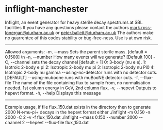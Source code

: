 # inflight-manchester

Inflight, an event generator for heavy sterile decay spectrums at SBL facilities
If you have any questions please contact the authors mark.ross-lonergan@durham.ac.uk or peter.ballett@durham.ac.uk
The authors make no guarrentee of this codes stability or bug-free-ness. Use is at own risk.
******************************************
Allowed arguments:
	-m, --mass			Sets the parent sterile mass. [default = 0.1500] \n
	-n, --number			How many events will we generate? [Default 100]
	-C, --channel			sets the decay channel [default = 1] 
						0: 3-body (nu e e).
						1: Isotroic 2-body e pi
						2: Isotropic 2-body mu pi
						3: Isotropic 2-body nu Pi0
						4: Isotropic 2-body nu gamma
	--using-no-detector		runs with no detector cuts. [DEFAULT] 
	--using-muboone			runs with muBooNE detector cuts.
	-f, --flux-file			The name of the file containing flux to sample from, no normalisation needed. 1st column energy in GeV, 2nd column flux.
	-v, --hepevt			Outputs to hepevt format.
	-h, --help			Displays this message
******************************************
Example usage, if file flux_150.dat exists in the directory then to generate 2000 N->mu-pi+ decays in the hepevt format either
  ./inflight -m 0.150 -n 2000 -C 2 -v -f flux_150.dat 
  ./inflight --mass 0.150 --number 2000 --channel 2 --hepevt --flux-file flux_150.dat

